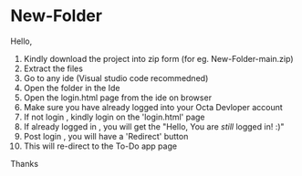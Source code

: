 # New-Folder
Hello,
1. Kindly download the project into zip form (for eg. New-Folder-main.zip)
2. Extract the files
3. Go to any ide (Visual studio code recommedned)
4. Open the folder in the Ide
5. Open the login.html page from the ide on browser
6. Make sure you have already logged into your Octa Devloper account
7. If not login , kindly login on the 'login.html' page
8. If already logged in , you will get the "Hello, <mail> You are *still* logged in! :)"
9. Post login , you will have a 'Redirect' button
10. This will re-direct to the To-Do app page
    
Thanks
